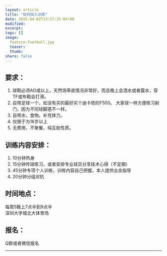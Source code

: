 ```yaml
---
layout: article
title: "如何加入训练"
date: 2015-04-02T13:57:25-04:00
modified:
excerpt:
tags: []
image:
  feature:football.jpg
  teaser:
  thumb:
share: false
---
```


## 要求：
1. 球鞋必须AG或以上，天然场草皮情况非常好，而且晚上会洒水或者露水，穿TF或布鞋会打滑。
2. 自带足球一个，如没有买的最好买个迪卡侬的F500。 大家球一样方便练习射门，因为不同球脚感不一样。
3. 自带水，食物。补充体力。
4. 仅限于为16岁以上
5. 无费用，不聚餐，纯互助性质。

## 训练内容安排：
1. 10分钟热身
2. 15分钟传球练习，或者安排专业球员分享技术心得（不定期）
3. 45分钟专项个人训练，训练内容自己把握，本人提供业余指导
4. 20分钟分组对抗

## 时间地点：
每周5晚上7点半到9点半     
深圳大学城北大体育场

## 报名：
Q群或者微信报名

----------------------------


